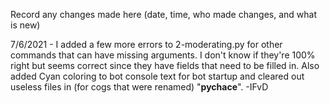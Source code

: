 Record any changes made here (date, time, who made changes, and what is new)

7/6/2021 - I added a few more errors to 2-moderating.py for other commands that can have missing arguments. I don't know if they're 100% right but seems correct since they have fields that need to be filled in. Also added Cyan coloring to bot console text for bot startup and cleared out useless files in (for cogs that were renamed) "__pychace__". -IFvD
